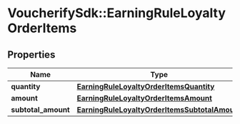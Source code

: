 # VoucherifySdk::EarningRuleLoyaltyOrderItems

## Properties

| Name | Type | Description | Notes |
| ---- | ---- | ----------- | ----- |
| **quantity** | [**EarningRuleLoyaltyOrderItemsQuantity**](EarningRuleLoyaltyOrderItemsQuantity.md) |  | [optional] |
| **amount** | [**EarningRuleLoyaltyOrderItemsAmount**](EarningRuleLoyaltyOrderItemsAmount.md) |  | [optional] |
| **subtotal_amount** | [**EarningRuleLoyaltyOrderItemsSubtotalAmount**](EarningRuleLoyaltyOrderItemsSubtotalAmount.md) |  | [optional] |

